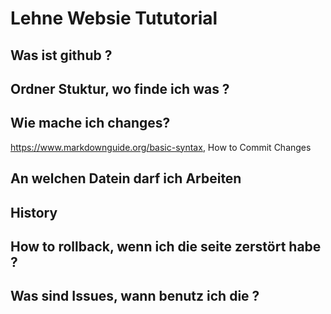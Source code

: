 # Lehne Websie Tututorial

## Was ist github ? 

## Ordner Stuktur, wo finde ich was ?

## Wie mache ich changes?
https://www.markdownguide.org/basic-syntax, How to Commit Changes
## An welchen Datein darf ich Arbeiten

## History

## How to rollback, wenn ich die seite zerstört habe ?

## Was sind Issues, wann benutz ich die ?
  
